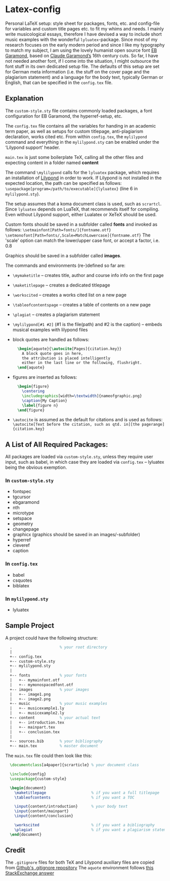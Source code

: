 # Latex-config
Personal LaTeX setup: style sheet for packages, fonts, etc. and config-file for variables and custom title pages etc. to fit my whims and needs. 
I mainly write musicological essays, therefore I have devised a way to include short music examples with the wonderful `lyluatex`-package. 
Since most of my research focuses on the early modern period and since I like my typography to match my subject, I am using the lovely humanist open source font [EB Garamond](http://www.georgduffner.at/ebgaramond/index.html), based on [Claude Garamond’s](https://en.wikipedia.org/wiki/Claude_Garamond) 16th century cuts. 
So far, I have not needed another font, if I come into the situation, I might outsource the font stuff in its own dedicated setup file.
The defaults of this setup are set for German meta information (i.e. the stuff on the cover page and the plagiarism statement) and a language for the body text, typically German or English, that can be specified in the `config.tex` file.

## Explanation 
The `custom-style.sty` file contains commonly loaded packages, a font configuration for EB Garamond, the hyperref-setup, etc.

The `config.tex` file contains all the variables for handing in an academic term paper, as well as setups for custom titlepage, anti-plagiarism declaration, works cited etc. From within `config.tex`, the `mylilypond` command and everything in the `mylilypond.sty` can be enabled under the ‘Lilypond support’ header.

`main.tex` is just some boilerplate TeX, calling all the other files and expecting content in a folder named **content**

The command `\mylilypond` calls for the `lyluatex` package, which requires an installation of [Lilypond](https://lilypond.org/) in order to work. If Lilypond is not installed in the expected location, the path can be specified as follows: `\usepackage[program=/path/to/executable]{lyluatex}` (line 6 in `mylilypond.sty`).

The setup assumes that a koma document class is used, such as `scrartcl`. Since `lyluatex` depends on LuaTeX, that recommends itself for compiling. Even without Lilypond support, either Lualatex or XeTeX should be used.

Custom fonts should be saved in a subfolder called **fonts** and invoked as follows: `\setmainfont[Path=fonts/]{fontname.otf}`
`\setmonofont[Path=fonts/,Scale=MatchLowercase]{fontname.otf}`
The 'scale' option can match the lower/upper case font, or accept a factor, i.e. 0.8

Graphics should be saved in a subfolder called **images**.

The commands and environments (re-)defined so far are:
- `\mymaketitle` – creates title, author and course info info on the first page
- `\maketitlepage` – creates a dedicated titlepage
- `\workscited` – creates a works cited list on a new page
- `\tableofcontentspage` – creates a table of contents on a new page
- `\plagiat` – creates a plagiarism statement
- `\mylilypond[#1 #2]` (#1 is the file(path) and #2 is the caption) – embeds musical examples with lilypond files
- block quotes are handled as follows:

    ```tex
      \begin{aquote}{\autocite[Pages]{citation.key}}
        A block quote goes in here,
        the attribution is placed intelligently
        either in the last line or the following, flushright.
      \end{aquote}
    ```
- figures are inserted as follows:

    ```tex
      \begin{figure}
        \centering
      	\includegraphics[width=\textwidth]{nameofgraphic.png}
      	\caption{My Caption}
      	\label{figure n}
      \end{figure}
    ```
- `\autocite` is assumed as the default for citations and is used as follows: `\autocite[Text before the citation, such as qtd. in][the pagerange]{citation.key}`

## A List of All Required Packages:
All packages are loaded via `custom-style.sty`, unless they require user input, such as babel, in which case they are loaded via `config.tex` – lyluatex being the obvious exemption.
### In `custom-style.sty`
- fontspec
- tgcursor
- ebgaramond
- nth
- microtype
- setspace
- geometry
- changepage
- graphicx (graphics should be saved in an images/-subfolder)
- hyperref
- cleveref
- caption

### In `config.tex`
- babel
- csquotes
- biblatex

### In `mylilypond.sty`
- lyluatex

## Sample Project

A project could have the following structure:

  ```tex
    .                     % your root directory
    |
    +-- config.tex
    +-- custom-style.sty
    +-- mylilypond.sty
    |
    +-- fonts             % your fonts
    |   +-- mymainfont.otf
    |   +-- mymonospacedfont.otf
    +-- images            % your images
    |   +-- image1.png
    |   +-- image2.png
    +-- music             % your music examples
    |   +-- musicexample1.ly
    |   +-- musicexample2.ly
    +-- content           % your actual text
    |   +-- introduction.tex
    |   +-- mainpart.tex
    |   +-- conclusion.tex
    |
    +-- sources.bib       % your bibliography
    +-- main.tex          % master document
  ```

The `main.tex` file could then look like this:

  ```tex
    \documentclass[a4paper]{scrarticle} % your document class

    \include{config}
    \usepackage{custom-style}

    \begin{document}
      \maketitlepage                    % if you want a full titlepage
      \tableofcontents                  % if you want a TOC

      \input{content/introduction}      % your body text
      \input{content/mainpart}
      \input{content/conclusion}

      \workscited                       % if you want a bibliography
      \plagiat                          % if you want a plagiarism statement
    \end{document}
  ```
## Credit
The `.gitignore` files for both TeX and Lilypond auxiliary files are copied from [Github's .gitignore repository](https://github.com/github/gitignore)
The `aquote` environment follows [this StackExchange answer](https://tex.stackexchange.com/a/13761)
